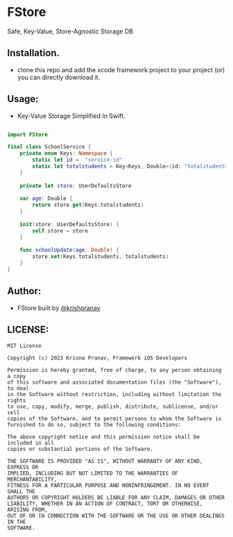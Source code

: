 # FStore
Safe, Key-Value, Store-Agnostic Storage DB

## Installation.
- clone this repo and add the xcode framework project to your project (or) you can directly download it.

## Usage:
- Key-Value Storage Simplified In Swift.
```swift

import FStore

final class SchoolService {
    private enum Keys: Namespace {
        static let id =  "service-id"
        static let totalstudents = Key<Keys, Double>(id: "totalstudents", defaultValue: 0.0)
    }
    
    private let store: UserDefaultsStore
    
    var age: Double {
        return store.get(Keys.totalstudents)
    }
    
    init(store: UserDefaultsStore) {
        self.store = store
    }
    
    func schoolUpdate(age: Double) {
        store.set(Keys.totalstudents, totalstudents)
    }
}

``` 


## Author:
- FStore built by [@krishpranav](https://github.com/krishpranav)

## LICENSE:
```
MIT License

Copyright (c) 2023 Krisna Pranav, Framework iOS Developers

Permission is hereby granted, free of charge, to any person obtaining a copy
of this software and associated documentation files (the "Software"), to deal
in the Software without restriction, including without limitation the rights
to use, copy, modify, merge, publish, distribute, sublicense, and/or sell
copies of the Software, and to permit persons to whom the Software is
furnished to do so, subject to the following conditions:

The above copyright notice and this permission notice shall be included in all
copies or substantial portions of the Software.

THE SOFTWARE IS PROVIDED "AS IS", WITHOUT WARRANTY OF ANY KIND, EXPRESS OR
IMPLIED, INCLUDING BUT NOT LIMITED TO THE WARRANTIES OF MERCHANTABILITY,
FITNESS FOR A PARTICULAR PURPOSE AND NONINFRINGEMENT. IN NO EVENT SHALL THE
AUTHORS OR COPYRIGHT HOLDERS BE LIABLE FOR ANY CLAIM, DAMAGES OR OTHER
LIABILITY, WHETHER IN AN ACTION OF CONTRACT, TORT OR OTHERWISE, ARISING FROM,
OUT OF OR IN CONNECTION WITH THE SOFTWARE OR THE USE OR OTHER DEALINGS IN THE
SOFTWARE.
```
